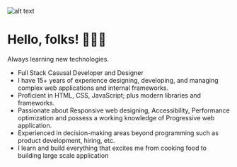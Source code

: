 ![alt text](https://1raw.githubusercontent.com/modobit/modobit/main/images/1500x500.png)

# Hello, folks! 👨🏻‍💻 
Always learning new technologies.  
* Full Stack Casusal Developer and Designer
* I have 15+ years of experience designing, developing, and managing complex web applications and internal frameworks. 
* Proficient in HTML, CSS, JavaScript; plus modern libraries and frameworks.
* Passionate about Responsive web designing, Accessibility, Performance optimization and possess a working knowledge of Progressive web application.
* Experienced in decision-making areas beyond programming such as product development, hiring, etc.
* I learn and build everything that excites me from cooking food to building large scale application

